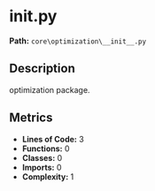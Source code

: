 # __init__.py

**Path:** `core\optimization\__init__.py`

## Description

optimization package.

## Metrics

- **Lines of Code:** 3
- **Functions:** 0
- **Classes:** 0
- **Imports:** 0
- **Complexity:** 1


